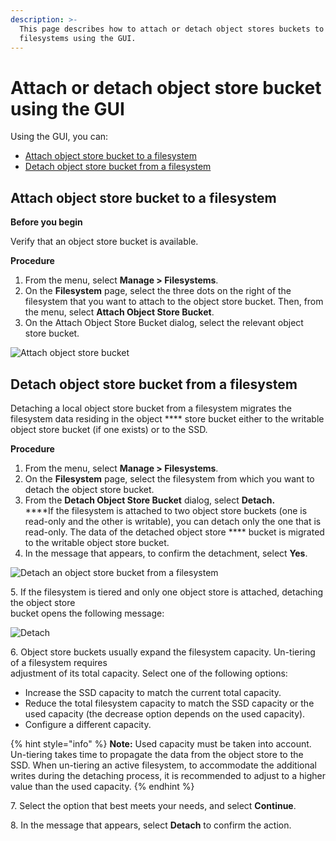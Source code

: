 ```yaml
---
description: >-
  This page describes how to attach or detach object stores buckets to or from
  filesystems using the GUI.
---
```


# Attach or detach object store bucket using the GUI

Using the GUI, you can:

* [Attach object store bucket to a filesystem](attaching-detaching-object-stores-to-from-filesystems.md#attach-or-detach-object-store-bucket-to-a-filesystem)
* [Detach object store bucket from a filesystem](attaching-detaching-object-stores-to-from-filesystems.md#detach-object-store-bucket-from-a-filesystem)

## Attach object store bucket to a filesystem

**Before you begin**

Verify that an object store bucket is available.

**Procedure**

1. From the menu, select **Manage > Filesystems**.
2. On the **Filesystem** page, select the three dots on the right of the filesystem that you want to attach to the object store bucket. Then, from the menu, select **Attach Object Store Bucket**.
3. On the Attach Object Store Bucket dialog, select the relevant object store bucket.

![Attach object store bucket](../../.gitbook/assets/wmng\_attach\_obs.gif)

## Detach object store bucket from a filesystem

Detaching a local object store bucket from a filesystem migrates the filesystem data residing in the object **** store bucket either to the writable object store bucket (if one exists) or to the SSD.

**Procedure**

1. From the menu, select **Manage > Filesystems**.
2. On the **Filesystem** page, select the filesystem from which you want to detach the object store bucket.
3. From the **Detach Object Store Bucket** dialog, select **Detach.**\
   ****If the filesystem is attached to two object store buckets (one is read-only and the other is writable), you can detach only the one that is read-only. The data of the detached object store **** bucket is migrated to the writable object store bucket.
4. In the message that appears, to confirm the detachment, select **Yes**.

![Detach an object store bucket from a filesystem](../../.gitbook/assets/wmng\_detach\_obs.gif)

5\. If the filesystem is tiered and only one object store is attached, detaching the object store\
&#x20;   bucket opens the following message:

![Detach](../../.gitbook/assets/wmng\_detach\_obs\_and\_untier.png)

6\. Object store buckets usually expand the filesystem capacity. Un-tiering of a filesystem requires\
&#x20;   adjustment of its total capacity. Select one of the following options:

* Increase the SSD capacity to match the current total capacity.
* Reduce the total filesystem capacity to match the SSD capacity or the used capacity (the decrease option depends on the used capacity).
* Configure a different capacity.

{% hint style="info" %}
**Note:** Used capacity must be taken into account. Un-tiering takes time to propagate the data from the object store to the SSD. When un-tiering an active filesystem, to accommodate the additional writes during the detaching process, it is recommended to adjust to a higher value than the used capacity.
{% endhint %}

7\. Select the option that best meets your needs, and select **Continue**.

8\. In the message that appears, select **Detach** to confirm the action.
